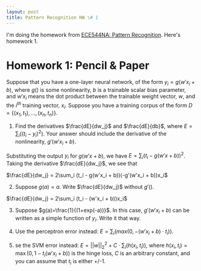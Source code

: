 ```yaml
---
layout: post
title: Pattern Recognition HW \# 1
---
```


I'm doing the homework from [ECE544NA: Pattern Recognition](https://courses.engr.illinois.edu/ece544na/fa2016/). Here's homework 1.

# Homework 1: Pencil & Paper

Suppose that you have a one-layer neural network, of the
	  form $y_i=g(w'x_i+b)$, where $g()$ is some nonlinearity, $b$ is a
	  trainable scalar bias parameter, and $w'x_i$ means the dot
	  product between the trainable weight vector, $w$, and the $i^{th}$
	  training vector, $x_i$.  Suppose you have a training corpus of
	  the form $D=\{(x_1,t_1),...,(x_n,t_n)\}$.

1. Find the derivatives $\frac{dE}{dw_j}$ and $\frac{dE}{db}$, where
	    $E=\sum_i((t_i-y_i)^2)$.  Your answer should include the
	    derivative of the nonlinearity, $g'(w'x_i+b)$.

Substituting the output $y_i$ for $g(w'x + b)$, we have
$E = \sum_i (t_i - g(w'x + b))^2$. Taking the derivative $\frac{dE}{dw_j}$, we see that

$\frac{dE}{dw_j} = 2\sum_i (t_i - g(w'x_i + b))(-g'(w'x_i + b))x_i$


2. Suppose $g(a)=a$.  Write $\frac{dE}{dw_j}$ without $g'()$.

$\frac{dE}{dw_j} = 2\sum_i (t_i - (w'x_i + b))x_i$

3. Suppose $g(a)=\frac{1}{(1+exp(-a))}$.  In this case, $g'(w'x_i+b)$
	    can be written as a simple function of $y_i$.  Write it that
	    way.

4. Use the perceptron error instead: $E=\sum_i(max(0,-(w'x_i+b)\cdot t_i))$.

5. se the SVM error instead: $E=||w||_2^2+C\cdot\sum_i(h(x_i,t_i))$,
	    where $h(x_i,t_i)=\max(0,1-t_i(w'x_i+b))$ is the hinge loss,
	    $C$ is an arbitrary constant, and you can assume that $t_i$ is
	    either +/-1.
